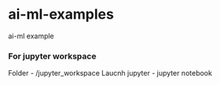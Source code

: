 # ai-ml-examples
ai-ml example

### For jupyter workspace
Folder - /jupyter_workspace
Laucnh jupyter - jupyter notebook

###

